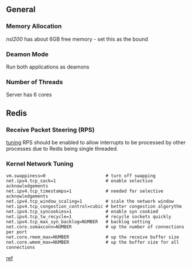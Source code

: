 ## General

### Memory Allocation
*nsl200* has about 6GB free memory - set this as the bound

### Deamon Mode
Run both applications as deamons

### Number of Threads
Server has 6 cores


## Redis

### Receive Packet Steering (RPS)
[tuning](https://access.redhat.com/documentation/en-US/Red_Hat_Enterprise_Linux/6/html/Performance_Tuning_Guide/network-rps.html)
RPS should be enabled to allow interrupts to be processed by other processes due to Redis being single threaded.

### Kernel Network Tuning
```
vm.swappiness=0                       # turn off swapping
net.ipv4.tcp_sack=1                   # enable selective acknowledgements
net.ipv4.tcp_timestamps=1             # needed for selective acknowledgements
net.ipv4.tcp_window_scaling=1         # scale the network window
net.ipv4.tcp_congestion_control=cubic # better congestion algorythm
net.ipv4.tcp_syncookies=1             # enable syn cookied
net.ipv4.tcp_tw_recycle=1             # recycle sockets quickly
net.ipv4.tcp_max_syn_backlog=NUMBER   # backlog setting
net.core.somaxconn=NUMBER             # up the number of connections per port
net.core.rmem_max=NUMBER              # up the receive buffer size
net.core.wmem_max=NUMBER              # up the buffer size for all connections
```
[ref](http://shokunin.co/blog/2014/11/11/operational_redis.html)